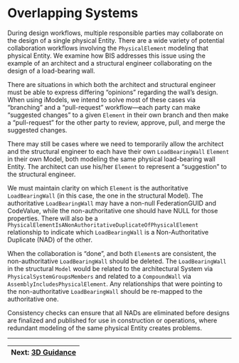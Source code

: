 # Overlapping Systems

During design workflows, multiple responsible parties may collaborate on the design of a single physical Entity. There are a wide variety of potential collaboration workflows involving the `PhysicalElement` modeling that physical Entity.  We examine how BIS addresses this issue using the example of an architect and a structural engineer collaborating on the design of a load-bearing wall.

There are situations in which both the architect and structural engineer must be able to express differing “opinions” regarding the wall’s design. When using iModels, we intend to solve most of these cases via “branching” and a “pull-request” workflow—each party can make “suggested changes” to a given `Element` in their own branch and then make a “pull-request” for the other party to review, approve, pull, and merge the suggested changes.

There may still be cases where we need to temporarily allow the architect and the structural engineer to each have their own `LoadBearingWall` `Element` in their own Model, both modeling the same physical load-bearing wall Entity. The architect can use his/her `Element` to represent a “suggestion” to the structural engineer.

We must maintain clarity on which `Element` is the authoritative `LoadBearingWall` (in this case, the one in the structural Model). The authoritative `LoadBearingWall` may have a non-null FederationGUID and CodeValue, while the non-authoritative one should have NULL for those properties.
There will also be a `PhysicalElementIsANonAuthoritativeDuplicateOfPhysicalElement` relationship to indicate which `LoadBearingWall` is a Non-Authoritative Duplicate (NAD) of the other.

When the collaboration is “done”, and both `Element`s are consistent, the non-authoritative `LoadBearingWall` should be deleted. The `LoadBearingWall` in the structural `Model` would be related to the architectural System via `PhysicalSystemGroupsMembers` and related to a `CompoundWall` via `AssemblyIncludesPhysicalElement`. Any relationships that were pointing to the non-authoritative `LoadBearingWall` should be re-mapped to the authoritative one.

Consistency checks can ensure that all NADs are eliminated before designs are finalized and published for use in construction or operations, where redundant modeling of the same physical Entity creates problems.

---
| Next: [3D Guidance](./3d-guidance.md)
|:---
